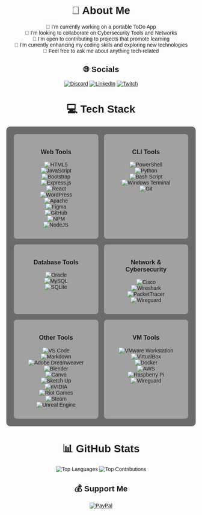 <div align="center" style="font-family: Arial, sans-serif;">

<h1> 💫 About Me </h1>
<p>
🔭 I’m currently working on a portable ToDo App<br>
👯 I’m looking to collaborate on Cybersecurity Tools and Networks<br>
🤝 I’m open to contributing to projects that promote learning<br>
🌱 I’m currently enhancing my coding skills and exploring new technologies<br>
💬 Feel free to ask me about anything tech-related
</p>

<h2> 🌐 Socials </h2>
<p>
  <a href="https://discord.gg/ScvukDpq" target="_blank"><img src="https://img.shields.io/badge/Discord-%237289DA.svg?logo=discord&logoColor=white" alt="Discord"></a>
  <a href="https://linkedin.com/in/ethan-fargier" target="_blank"><img src="https://img.shields.io/badge/LinkedIn-%230077B5.svg?logo=linkedin&logoColor=white" alt="LinkedIn"></a>
  <a href="https://twitch.tv/lapfips" target="_blank"><img src="https://img.shields.io/badge/Twitch-%239146FF.svg?logo=twitch&logoColor=white" alt="Twitch"></a>
</p>

<h1> 💻 Tech Stack </h1>

<div style="display: grid; grid-template-columns: repeat(auto-fit, minmax(200px, 1fr)); gap: 15px; padding: 20px; background-color:rgb(107, 107, 107); border-radius: 10px;">

  <div style="background-color:rgb(161, 161, 161); padding: 15px; border-radius: 8px; text-align: center;">
    <h3>Web Tools</h3>
    <p>
      <img src="https://img.shields.io/badge/html5-%23E34F26.svg?style=flat&logo=html5&logoColor=white" alt="HTML5"><br>
      <img src="https://img.shields.io/badge/javascript-%23323330.svg?style=flat&logo=javascript&logoColor=%23F7DF1E" alt="JavaScript"><br>
      <img src="https://img.shields.io/badge/bootstrap-%238511FA.svg?style=flat&logo=bootstrap&logoColor=white" alt="Bootstrap"><br>
      <img src="https://img.shields.io/badge/express.js-%23404d59.svg?style=flat&logo=express&logoColor=%2361DAFB" alt="Express.js"><br>
      <img src="https://img.shields.io/badge/react-%2320232a.svg?style=flat&logo=react&logoColor=%2361DAFB" alt="React"><br>
      <img src="https://img.shields.io/badge/WordPress-%23117AC9.svg?style=flat&logo=WordPress&logoColor=white" alt="WordPress"><br>
      <img src="https://img.shields.io/badge/apache-%23D42029.svg?style=flat&logo=apache&logoColor=white" alt="Apache"><br>
      <img src="https://img.shields.io/badge/figma-%23F24E1E.svg?style=flat&logo=figma&logoColor=white" alt="Figma"><br>
      <img src="https://img.shields.io/badge/github-%23121011.svg?style=flat&logo=github&logoColor=white" alt="GitHub"><br>
      <img src="https://img.shields.io/badge/NPM-%23CB3837.svg?style=flat&logo=npm&logoColor=white" alt="NPM"><br>
      <img src="https://img.shields.io/badge/node.js-6DA55F?style=flat&logo=node.js&logoColor=white" alt="NodeJS">
    </p>
  </div>

  <div style="background-color: rgb(161, 161, 161); padding: 15px; border-radius: 8px; text-align: center;">
    <h3>CLI Tools</h3>
    <p>
      <img src="https://img.shields.io/badge/PowerShell-%235391FE.svg?style=flat&logo=powershell&logoColor=white" alt="PowerShell"><br>
      <img src="https://img.shields.io/badge/python-3670A0?style=flat&logo=python&logoColor=ffdd54" alt="Python"><br>
      <img src="https://img.shields.io/badge/bash_script-%23121011.svg?style=flat&logo=gnu-bash&logoColor=white" alt="Bash Script"><br>
      <img src="https://img.shields.io/badge/Windows%20Terminal-%234D4D4D.svg?style=flat&logo=windows-terminal&logoColor=white" alt="Windows Terminal"><br>
      <img src="https://img.shields.io/badge/git-%23F05033.svg?style=flat&logo=git&logoColor=white" alt="Git">
    </p>
  </div>

  <div style="background-color: rgb(161, 161, 161); padding: 15px; border-radius: 8px; text-align: center;">
    <h3>Database Tools</h3>
    <p>
      <img src="https://img.shields.io/badge/Oracle-F80000?style=flat&logo=oracle&logoColor=white" alt="Oracle"><br>
      <img src="https://img.shields.io/badge/mysql-4479A1.svg?style=flat&logo=mysql&logoColor=white" alt="MySQL"><br>
      <img src="https://img.shields.io/badge/sqlite-%2307405e.svg?style=flat&logo=sqlite&logoColor=white" alt="SQLite">
    </p>
  </div>

  <div style="background-color: rgb(161, 161, 161); padding: 15px; border-radius: 8px; text-align: center;">
    <h3>Network & Cybersecurity</h3>
    <p>
      <img src="https://img.shields.io/badge/cisco-%23049fd9.svg?style=flat&logo=cisco&logoColor=black" alt="Cisco"><br>
      <img src="https://img.shields.io/badge/Wireshark-1679A7?style=flat&logo=wireshark&logoColor=white" alt="Wireshark"><br>
      <img src="https://img.shields.io/badge/PacketTracer-007ACC?style=flat&logo=cisco&logoColor=white" alt="PacketTracer"><br>
      <img src="https://img.shields.io/badge/wireguard-%2388171A.svg?style=flat&logo=wireguard&logoColor=white" alt="Wireguard">
    </p>
  </div>

  <div style="background-color: rgb(161, 161, 161); padding: 15px; border-radius: 8px; text-align: center;">
    <h3>Other Tools</h3>
    <p>
      <img src="https://img.shields.io/badge/Visual%20Studio%20Code-%23007ACC.svg?style=flat&logo=visualstudiocode&logoColor=white" alt="VS Code"><br>
       <img src="https://img.shields.io/badge/markdown-%23000000.svg?style=flat&logo=markdown&logoColor=white" alt="Markdown"><br>
    <img src="https://img.shields.io/badge/Adobe%20Dreamweaver-FF61F6.svg?style=flat&logo=Adobe%20Dreamweaver&logoColor=white" alt="Adobe Dreamweaver"><br>
    <img src="https://img.shields.io/badge/blender-%23F5792A.svg?style=flat&logo=blender&logoColor=white" alt="Blender"><br>
    <img src="https://img.shields.io/badge/Canva-%2300C4CC.svg?style=flat&logo=Canva&logoColor=white" alt="Canva"><br>
    <img src="https://img.shields.io/badge/SketchUp-005F9E?style=flat&logo=sketchup&logoColor=white" alt="Sketch Up"><br>
    <img src="https://img.shields.io/badge/nVIDIA-%2376B900.svg?style=flat&logo=nVIDIA&logoColor=white" alt="nVIDIA"><br>
    <img src="https://img.shields.io/badge/riotgames-D32936.svg?style=flat&logo=riotgames&logoColor=white" alt="Riot Games"><br>
    <img src="https://img.shields.io/badge/steam-%23000000.svg?style=flat&logo=steam&logoColor=white" alt="Steam"><br>
    <img src="https://img.shields.io/badge/unrealengine-%23313131.svg?style=flat&logo=unrealengine&logoColor=white" alt="Unreal Engine"><br>
    </p>
  </div>

  <div style="background-color: rgb(161, 161, 161); padding: 15px; border-radius: 8px; text-align: center;">
    <h3>VM Tools</h3>
    <p>
      <img src="https://img.shields.io/badge/VMware%20Workstation-%23000000.svg?style=flat&logo=vmware&logoColor=white" alt="VMware Workstation"><br>
      <img src="https://img.shields.io/badge/VirtualBox-%2368A4E1.svg?style=flat&logo=virtualbox&logoColor=white" alt="VirtualBox"><br>
      <img src="https://img.shields.io/badge/Docker-%23096B8E.svg?style=flat&logo=docker&logoColor=white" alt="Docker"><br>
      <img src="https://img.shields.io/badge/AWS-%23FF9900.svg?style=flat&logo=amazon-aws&logoColor=white" alt="AWS"><br>
    <img src="https://img.shields.io/badge/-Raspberry_Pi-C51A4A?style=flat&logo=Raspberry-Pi" alt="Raspberry Pi"><br>
    <img src="https://img.shields.io/badge/wireguard-%2388171A.svg?style=flat&logo=wireguard&logoColor=white" alt="Wireguard"><br>
    </p>
  </div>

</div>

<h1> 📊 GitHub Stats </h1>
<p>
  <img src="https://github-readme-stats.vercel.app/api/top-langs/?username=Lapfips&theme=dark&hide_border=false&include_all_commits=true&count_private=true&layout=compact" alt="Top Languages">
  <img src="https://github-contributor-stats.vercel.app/api?username=Lapfips&limit=5&theme=tokyonight&combine_all_yearly_contributions=true" alt="Top Contributions">
</p>

<h2> 💰 Support Me </h2>
<p>
  <a href="https://paypal.me/@lapfips" target="_blank"><img src="https://img.shields.io/badge/PayPal-00457C?style=for-the-badge&logo=paypal&logoColor=white" alt="PayPal"></a>
</p>

</div>
